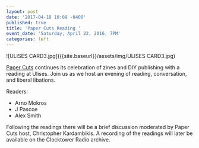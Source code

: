 ```yaml
---
layout: post
date: '2017-04-18 10:09 -0400'
published: true
title: 'Paper Cuts Reading '
event_date: 'Saturday, April 22, 2016, 7PM'
categories: left
---
```

![ULISES CARD3.jpg]({{site.baseurl}}/assets/img/ULISES CARD3.jpg)

[Paper Cuts](http://clocktower.org/series/paper-cuts) continues its celebration of zines and DIY publishing with a reading at Ulises. Join us as we host an evening of reading, conversation, and liberal libations.

Readers:
- Arno Mokros
- J Pascoe
- Alex Smith

Following the readings there will be a brief discussion moderated by Paper Cuts host, Christopher Kardambikis. A recording of the readings will later be available on the Clocktower Radio archive.
